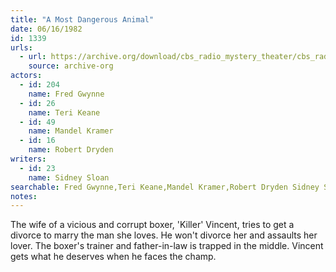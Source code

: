 ```yaml
---
title: "A Most Dangerous Animal"
date: 06/16/1982
id: 1339
urls: 
  - url: https://archive.org/download/cbs_radio_mystery_theater/cbs_radio_mystery_theater-1301-1350.zip/cbs_radio_mystery_theater-1301-1350%2Fcbsrmt_1339_the_most_dangerous_animal.mp3
    source: archive-org
actors:  
  - id: 204
    name: Fred Gwynne  
  - id: 26
    name: Teri Keane  
  - id: 49
    name: Mandel Kramer  
  - id: 16
    name: Robert Dryden
writers:  
  - id: 23
    name: Sidney Sloan
searchable: Fred Gwynne,Teri Keane,Mandel Kramer,Robert Dryden Sidney Sloan
notes:  
---
```

The wife of a vicious and corrupt boxer, 'Killer' Vincent, tries to get a divorce to marry the man she loves. He won't divorce her and assaults her lover. The boxer's trainer and father-in-law is trapped in the middle. Vincent gets what he deserves when he faces the champ.